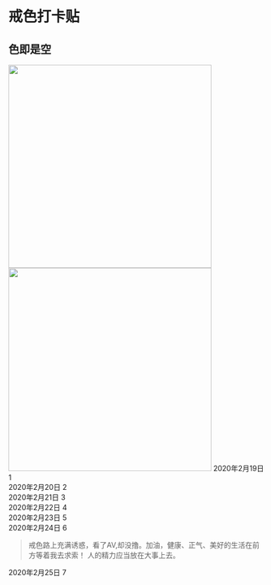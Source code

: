 # **戒色打卡贴**
  
## 色即是空

<img src="http://5b0988e595225.cdn.sohucs.com/q_70,c_zoom,w_640/images/20190104/1b8aa09a81ff472bad5246506bae0bb3.jpeg" width="400">
<img src="https://ss1.baidu.com/6ONXsjip0QIZ8tyhnq/it/u=404665576,429746125&fm=173&app=25&f=JPEG?w=640&h=649&s=6CF2874647B3EDCC62331E7D0300107A" width="400">
2020年2月19日   1<br>
2020年2月20日   2<br>
2020年2月21日   3<br>
2020年2月22日   4<br>
2020年2月23日   5<br>
2020年2月24日   6<br>

> 戒色路上充满诱惑，看了AV,却没撸。加油，健康、正气、美好的生活在前方等着我去求索！
 人的精力应当放在大事上去。

2020年2月25日   7<br>